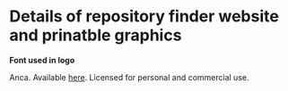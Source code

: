 # Details of repository finder website and prinatble graphics

**Font used in logo**

Anca. Available [here](https://fonts.adobe.com/fonts/anca#fonts-section). Licensed for personal and commercial use.
